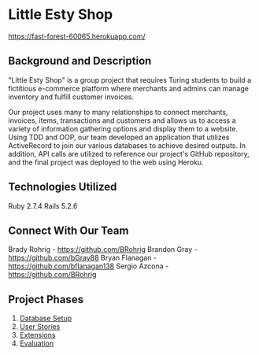 # Little Esty Shop
https://fast-forest-60065.herokuapp.com/

## Background and Description
"Little Esty Shop" is a group project that requires Turing students to build a fictitious e-commerce platform where merchants and admins can manage inventory and fulfill customer invoices.

Our project uses many to many relationships to connect merchants, invoices, items, transactions and customers and allows us to access a variety of information gathering options and display them to a website. 
Using TDD and OOP, our team developed an application that utilizes ActiveRecord to join our various databases to achieve desired outputs. In addition, API calls are utilized to reference our project's GitHub repository, and the final project was deployed to the web using Heroku.

## Technologies Utilized
Ruby 2.7.4
Rails 5.2.6

## Connect With Our Team
Brady Rohrig - https://github.com/BRohrig
Brandon Gray - https://github.com/bGray88
Bryan Flanagan - https://github.com/bflanagan138
Sergio Azcona - https://github.com/BRohrig

## Project Phases

1. [Database Setup](./doc/db_setup.md)
1. [User Stories](./doc/user_stories.md)
1. [Extensions](./doc/extensions.md)
1. [Evaluation](./doc/evaluation.md)
